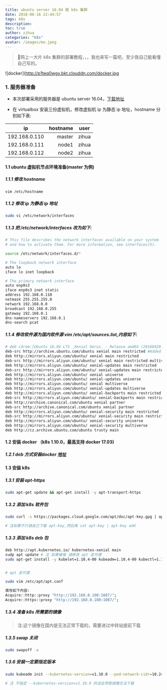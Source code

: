 ```yaml
---
title: ubuntu server 16.04 跑 k8s 集群
date: 2018-06-16 22:44:57
tags: k8s
description: 
toc: true
author: zihua
categories: "k8s"
avatar: /images/me.jpeg
---
```


> 网上一大片 k8s 集群的部署教程，，，我也来写一篇吧，至少我自己能看懂自己写的。

![docker](http://p1teq0wgy.bkt.clouddn.com/docker.jpg

<!--more-->

### 1. 服务器准备
* 本次部署采用的服务器是 ubuntu server 16.04，[下载地址](http://releases.ubuntu.com/16.04/ubuntu-16.04.4-server-amd64.iso)

* 在 virtualbox 安装三份虚拟机，修改虚拟机 ip 为静态 ip 地址，hostname 分别如下表:

| ip        | hostname    |  user  |
| --------   | -----:   | :----: |
| 192.168.0.110        | master      |   zihua    |
| 192.168.0.111        | node1       |   zihua    |
| 192.168.0.112        | node2       |   zihua    |

#### 1.1 ubuntu 虚拟机节点环境准备(master 为例)

##### 1.1.1 修改 hostname

```bash
vim /etc/hostname 
```
##### 1.1.2 修改 ip 为静态 ip 地址
```bash
sudo vi /etc/network/interfaces
```
##### 1.1.3 把 /etc/network/interfaces 改为如下:

```bash
# This file describes the network interfaces available on your system
# and how to activate them. For more information, see interfaces(5).

source /etc/network/interfaces.d/*

# The loopback network interface
auto lo
iface lo inet loopback

# The primary network interface
auto enp0s3
iface enp0s3 inet static
address 192.168.0.110
netmask 255.255.255.0
network 192.168.0.0
broadcast 192.168.0.255
gateway 192.168.0.1
dns-nameservers 192.168.0.1
dns-search pcat
```

##### 1.1.4 修改软件源为国内软件源 vim /etc/apt/sources.list,内容如下:
```bash
# deb cdrom:[Ubuntu 16.04 LTS _Xenial Xerus_ - Release amd64 (20160420.1)]/ xenial main restricted
deb-src http://archive.ubuntu.com/ubuntu xenial main restricted #Added by software-properties
deb http://mirrors.aliyun.com/ubuntu/ xenial main restricted
deb-src http://mirrors.aliyun.com/ubuntu/ xenial main restricted multiverse universe #Added by software-properties
deb http://mirrors.aliyun.com/ubuntu/ xenial-updates main restricted
deb-src http://mirrors.aliyun.com/ubuntu/ xenial-updates main restricted multiverse universe #Added by software-properties
deb http://mirrors.aliyun.com/ubuntu/ xenial universe
deb http://mirrors.aliyun.com/ubuntu/ xenial-updates universe
deb http://mirrors.aliyun.com/ubuntu/ xenial multiverse
deb http://mirrors.aliyun.com/ubuntu/ xenial-updates multiverse
deb http://mirrors.aliyun.com/ubuntu/ xenial-backports main restricted universe multiverse
deb-src http://mirrors.aliyun.com/ubuntu/ xenial-backports main restricted universe multiverse #Added by software-properties
deb http://archive.canonical.com/ubuntu xenial partner
deb-src http://archive.canonical.com/ubuntu xenial partner
deb http://mirrors.aliyun.com/ubuntu/ xenial-security main restricted
deb-src http://mirrors.aliyun.com/ubuntu/ xenial-security main restricted multiverse universe #Added by software-properties
deb http://mirrors.aliyun.com/ubuntu/ xenial-security universe
deb http://mirrors.aliyun.com/ubuntu/ xenial-security multiverse
deb http://cz.archive.ubuntu.com/ubuntu trusty main
```

#### 1.2 安装 docker （k8s 1.10.0，最高支持 docker 17.03)
##### 1.2.1 deb 方式安装docker [地址](https://download.docker.com/linux/ubuntu/dists/xenial/pool/stable/amd64/docker-ce_17.03.0~ce-0~ubuntu-xenial_amd64.deb)

#### 1.3 安装 k8s

##### 1.3.1 安装 apt-https
```bash
sudo apt-get update && apt-get install -y apt-transport-https
```

##### 1.3.2 添加 k8s 软件包
```bash
sudo curl -s https://packages.cloud.google.com/apt/doc/apt-key.gpg | apt-key add 

# 注如果不行请自己下载 apt-key,然后再 cat apt-key | apt-key add
```

##### 1.3.3 添加 k8s deb 包
```bash
deb http://apt.kubernetes.io/ kubernetes-xenial main 
sudp apt update # 注 如果被墙 请修改 apt 走代理
sudo apt-get install -y kubelet=1.10.4-00 kubeadm=1.10.4-00 kubectl=1.10.4-00 kubernetes-cni=0.6.0-00


# apt 走代理

sudo vim /etc/apt/apt.conf

填写如下内容:
Acquire::http::proxy "http://192.168.0.100:1087/";
Acquire::https::proxy "http://192.168.0.100:1087/";
```

##### 1.3.4 准备 k8s 所需要的镜像

> 注:这个镜像在国内是无法正常下载的，需要进过中转站提前下载


##### 1.3.5 swap 关闭
```bash
sudo swapoff -a
```

##### 1.3.6 安装一定要指定版本
```bash
sudo kubeadm init --kubernetes-version=v1.10.0 --pod-network-cidr=10.244.0.0/16

# 注 不指定 --kubernetes-version=v1.10.0 的话会导致镜像无法下载
```





